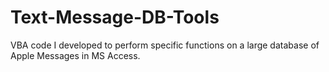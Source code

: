 # Text-Message-DB-Tools
VBA code I developed to perform specific functions on a large database of Apple Messages in MS Access.
